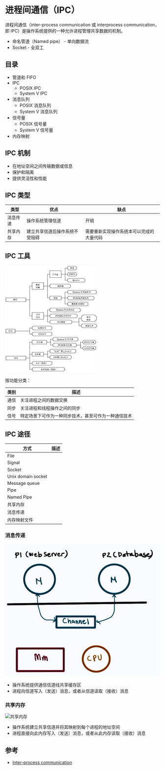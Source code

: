 # 进程间通信（IPC）

进程间通信（inter-process communication 或 interprocess communication，即 IPC）是操作系统提供的一种允许进程管理共享数据的机制。

* 命名管道（Named pipe） - 单向数据流
* Socket - 全双工

## 目录

* 管道和 FIFO
* IPC
  * POSIX IPC
  * System V IPC
* 消息队列
  * POSIX 消息队列
  * System V 消息队列
* 信号量
  * POSIX 信号量
  * System V 信号量
* 内存映射

## IPC 机制

* 在地址空间之间传输数据或信息
* 保护和隔离
* 提供灵活性和性能

## IPC 类型

| 类型     | 优点                           | 缺点                                     |
| -------- | ------------------------------ | ---------------------------------------- |
| 消息传递 | 操作系统管理信道               | 开销                                     |
| 共享内存 | 建立共享信道后操作系统不受阻碍 | 需要重新实现操作系统本可以完成的大量代码 |

## IPC 工具

![Unix IPC 工具分类](.images/unix-ipc-tools.png)

按功能分类：

| 类别 | 描述                                                 |
| ---- | ---------------------------------------------------- |
| 通信 | 关注进程之间的数据交换                               |
| 同步 | 关注进程和线程操作之间的同步                         |
| 信号 | 特定场景下可作为一种同步技术，甚至可作为一种通信技术 |

## IPC 途径

| 方式               | 描述 |
| ------------------ | ---- |
| File               |      |
| Signal             |      |
| Socket             |      |
| Unix domain socket |      |
| Message queue      |      |
| Pipe               |      |
| Named Pipe         |      |
| 共享内存           |      |
| 消息传递           |      |
| 内存映射文件       |      |

### 消息传递

![消息传递](.images/ipc-messagepassing.png)

* 操作系统提供通信信道线共享缓存区
* 进程向信道写入（发送）消息，或者从信道读取（接收）消息

### 共享内存

![共享内存](.images/ipc-sharedmemeory.png)

* 操作系统建立共享信道并将其映射到每个进程的地址空间
* 进程直接向此内存写入（发送）消息，或者从此内存读取（接收）消息

## 参考

* [Inter-process communication](https://en.wikipedia.org/wiki/Inter-process_communication)
